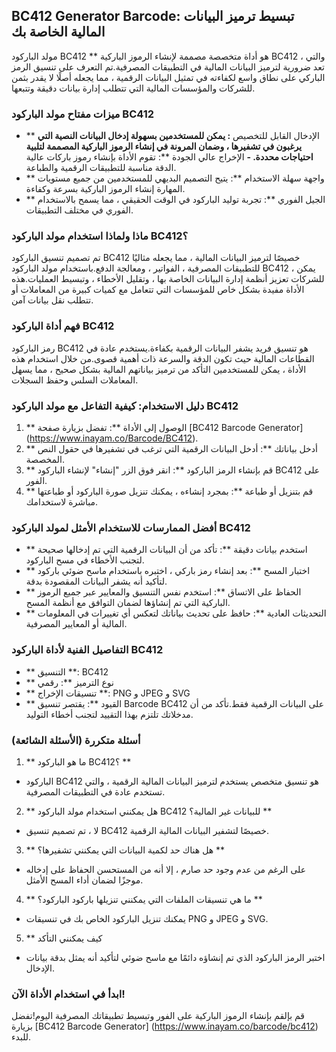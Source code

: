 ## BC412 Generator Barcode: تبسيط ترميز البيانات المالية الخاصة بك

مولد الباركود BC412 ** هو أداة متخصصة مصممة لإنشاء الرموز الباركية BC412 ، والتي تعد ضرورية لترميز البيانات المالية في التطبيقات المصرفية.تم التعرف على تنسيق الرمز الباركي على نطاق واسع لكفاءته في تمثيل البيانات الرقمية ، مما يجعله أصلًا لا يقدر بثمن للشركات والمؤسسات المالية التي تتطلب إدارة بيانات دقيقة وتتبعها.

### ميزات مفتاح مولد الباركود BC412

- ** الإدخال القابل للتخصيص **: يمكن للمستخدمين بسهولة إدخال البيانات النصية التي يرغبون في تشفيرها ، وضمان المرونة في إنشاء الرموز الباركية المصممة لتلبية احتياجات محددة.
-** الإخراج عالي الجودة **: تقوم الأداة بإنشاء رموز باركات عالية الدقة مناسبة للتطبيقات الرقمية والطباعة.
- ** واجهة سهلة الاستخدام **: يتيح التصميم البديهي للمستخدمين من جميع مستويات المهارة إنشاء الرموز الباركية بسرعة وكفاءة.
- ** الجيل الفوري **: تجربة توليد الباركود في الوقت الحقيقي ، مما يسمح بالاستخدام الفوري في مختلف التطبيقات.

### ماذا ولماذا استخدام مولد الباركود BC412؟

تم تصميم تنسيق الباركود BC412 خصيصًا لترميز البيانات المالية ، مما يجعله مثاليًا للتطبيقات المصرفية ، الفواتير ، ومعالجة الدفع.باستخدام مولد الباركود BC412 ، يمكن للشركات تعزيز أنظمة إدارة البيانات الخاصة بها ، وتقليل الأخطاء ، وتبسيط العمليات.هذه الأداة مفيدة بشكل خاص للمؤسسات التي تتعامل مع كميات كبيرة من المعاملات أو تتطلب نقل بيانات آمن.

### فهم أداة الباركود BC412

رمز الباركود BC412 هو تنسيق فريد يشفر البيانات الرقمية بكفاءة.يستخدم عادة في القطاعات المالية حيث تكون الدقة والسرعة ذات أهمية قصوى.من خلال استخدام هذه الأداة ، يمكن للمستخدمين التأكد من ترميز بياناتهم المالية بشكل صحيح ، مما يسهل المعاملات السلس وحفظ السجلات.

### دليل الاستخدام: كيفية التفاعل مع مولد الباركود BC412

1. ** الوصول إلى الأداة **: تفضل بزيارة صفحة [BC412 Barcode Generator] (https://www.inayam.co/Barcode/BC412).
2. ** أدخل بياناتك **: أدخل البيانات الرقمية التي ترغب في تشفيرها في حقول النص المخصصة.
3. ** قم بإنشاء الرمز الباركود **: انقر فوق الزر "إنشاء" لإنشاء الباركود BC412 على الفور.
4. ** قم بتنزيل أو طباعة **: بمجرد إنشاءه ، يمكنك تنزيل صورة الباركود أو طباعتها مباشرة لاستخدامك.

### أفضل الممارسات للاستخدام الأمثل لمولد الباركود BC412

- ** استخدم بيانات دقيقة **: تأكد من أن البيانات الرقمية التي تم إدخالها صحيحة لتجنب الأخطاء في مسح الباركود.
- ** اختبار المسح **: بعد إنشاء رمز باركي ، اختبره باستخدام ماسح ضوئي باركود لتأكيد أنه يشفر البيانات المقصودة بدقة.
- ** الحفاظ على الاتساق **: استخدم نفس التنسيق والمعايير عبر جميع الرموز الباركية التي تم إنشاؤها لضمان التوافق مع أنظمة المسح.
- ** التحديثات العادية **: حافظ على تحديث بياناتك لتعكس أي تغييرات في المعلومات المالية أو المعايير المصرفية.

### التفاصيل الفنية لأداة الباركود BC412

- ** التنسيق **: BC412
- ** نوع الترميز **: رقمي
- ** تنسيقات الإخراج **: PNG و JPEG و SVG
- ** القيود **: يقتصر تنسيق Barcode BC412 على البيانات الرقمية فقط.تأكد من أن مدخلاتك تلتزم بهذا التقييد لتجنب أخطاء التوليد.

### أسئلة متكررة (الأسئلة الشائعة)

1. ** ما هو الباركود BC412؟ **
- الباركود BC412 هو تنسيق متخصص يستخدم لترميز البيانات المالية الرقمية ، والتي تستخدم عادة في التطبيقات المصرفية.

2. ** هل يمكنني استخدام مولد الباركود BC412 للبيانات غير المالية؟ **
- لا ، تم تصميم تنسيق BC412 خصيصًا لتشفير البيانات المالية الرقمية.

3. ** هل هناك حد لكمية البيانات التي يمكنني تشفيرها؟ **
- على الرغم من عدم وجود حد صارم ، إلا أنه من المستحسن الحفاظ على إدخاله موجزًا ​​لضمان أداء المسح الأمثل.

4. ** ما هي تنسيقات الملفات التي يمكنني تنزيلها باركود الباركود؟ **
- يمكنك تنزيل الباركود الخاص بك في تنسيقات PNG و JPEG و SVG.

5. ** كيف يمكنني التأكد
- اختبر الرمز الباركود الذي تم إنشاؤه دائمًا مع ماسح ضوئي لتأكيد أنه يمثل بدقة بيانات الإدخال.

### ابدأ في استخدام الأداة الآن!

قم بإلقم بإنشاء الرموز الباركية على الفور وتبسيط تطبيقاتك المصرفية اليوم!تفضل بزيارة [BC412 Barcode Generator] (https://www.inayam.co/barcode/bc412) للبدء.